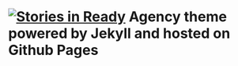 [![Stories in Ready](https://badge.waffle.io/alexhidalgo/alexhidalgo.github.io.png?label=ready&title=Ready)](https://waffle.io/alexhidalgo/alexhidalgo.github.io)
Agency theme powered by Jekyll and hosted on Github Pages
=================
